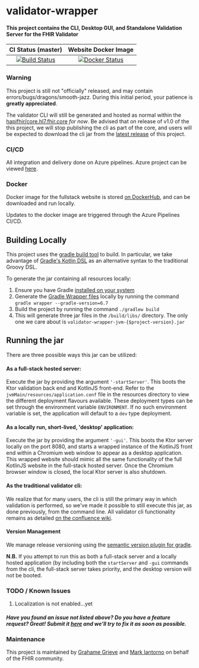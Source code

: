 # validator-wrapper
#### This project contains the CLI, Desktop GUI, and Standalone Validation Server for the FHIR Validator

| CI Status (master) | Website Docker Image |
| :---: | :---: |
| [![Build Status][Badge-BuildPipelineMaster]][Link-BuildPipelineMaster] | [![Docker Status][Badge-DockerHub]][Link-DockerHub] |

### Warning
This project is still not "officially" released, and may contain errors/bugs/dragons/smooth-jazz. During this initial 
period, your patience is **greatly appreciated**.

The validator CLI will still be generated and hosted as normal within the [hapifhir/core.hl7.fhir.core][Link-CoreGithubLatestRelease] 
_for now_. Be advised that on release of v1.0 of the this project, we will stop publishing the cli as part of the core, 
and users will be expected to download the cli jar from the [latest release][Link-ValidatorWrapperGithubLatestRelease] 
of this project.

### CI/CD
All integration and delivery done on Azure pipelines. Azure project can be viewed [here][Link-AzureProject].

### Docker 
Docker image for the fullstack website is stored [on DockerHub][Link-DockerHub], and can be downloaded and run locally.

Updates to the docker image are triggered through the Azure Pipelines CI/CD.

Building Locally
---
This project uses the [gradle build tool][Link-GradleWebpage] to build. In particular, we take advantage of 
[Gradle's Kotlin DSL][Link-GradleKotlinDSLPrimer] as an alternative syntax to the traditional Groovy DSL.

To generate the jar containing all resources locally:
1. Ensure you have Gradle [installed on your system][Link-GradleInstall]
2. Generate the [Gradle Wrapper files][Link-GradleWrapper] locally by running the command `gradle wrapper --gradle-version=6.7`
3. Build the project by running the command `./gradlew build`
4. This will generate three jar files in the `/build/libs/` directory. The only one we care about is 
`validator-wrapper-jvm-{$project-version}.jar`

Running the jar
---
There are three possible ways this jar can be utilized:
#### As a full-stack hosted server:
Execute the jar by providing the argument `'-startServer'`. This boots the Ktor validation back end and KotlinJS 
front-end. Refer to the `jvmMain/resources/application.conf` file in the resources directory to view the different deployment flavours available. 
These deployment types can be set through the environment variable `ENVIRONMENT`. If no such environment variable is 
set, the application will default to a `dev` type deployment.

#### As a locally run, short-lived, 'desktop' application:
Execute the jar by providing the argument `'-gui'`. This boots the Ktor server locally on the port 8080, and starts a 
wrapped instance of the KotlinJS front end within a Chromium web window to appear as a desktop application. This 
wrapped website should mimic all the same functionality of the full KotlinJS website in the full-stack hosted server. 
Once the Chromium browser window is closed, the local Ktor server is also shutdown.

#### As the traditional validator cli:
We realize that for many users, the cli is still the primary way in which validation is performed, so we've made
it possible to still execute this jar, as done previously, from the command line. All validator cli functionality 
remains as detailed [on the confluence wiki][Link-ValidatorConfluence].

#### Version Management
We manage release versioning using the [semantic version plugin for gradle][Link-SemanticVersionPlugin]. 

**N.B.**
If you attempt to run this as both a full-stack server and a locally hosted application (by including both the 
`startServer` and `-gui` commands from the cli, the full-stack server takes priority, and the desktop version will 
not be booted.

### TODO / Known Issues
1. Localization is not enabled...yet

##### Have you found an issue not listed above? Do you have a feature request? Great! Submit it [here][Link-GitHubIssues] and we'll try to fix it as soon as possible.

### Maintenance
This project is maintained by [Grahame Grieve][Link-grahameGithub] and [Mark Iantorno][Link-markGithub] on behalf of the FHIR community.

[Link-AzureProject]: https://dev.azure.com/fhir-pipelines/validator-wrapper
[Link-BuildPipelineMaster]: https://dev.azure.com/fhir-pipelines/validator-wrapper/_build/latest?definitionId=38&branchName=master
[Link-DockerHub]: https://hub.docker.com/repository/docker/markiantorno/validator-wrapper/general
[Link-CoreGithubLatestRelease]: https://github.com/hapifhir/org.hl7.fhir.core/releases/latest
[Link-ValidatorWrapperGithubLatestRelease]: https://github.com/hapifhir/org.hl7.fhir.validator-wrapper/releases/latest
[Link-GitHubIssues]: https://github.com/hapifhir/org.hl7.fhir.validator-wrapper/issues
[Link-GradleWebpage]: https://gradle.org/
[Link-GradleKotlinDSLPrimer]: https://docs.gradle.org/current/userguide/kotlin_dsl.html
[Link-GradleInstall]: https://gradle.org/install/
[Link-GradleWrapper]: https://docs.gradle.org/current/userguide/gradle_wrapper.html
[Link-ValidatorConfluence]: https://confluence.hl7.org/display/FHIR/Using+the+FHIR+Validator
[Link-SemanticVersionPlugin]: https://github.com/ethauvin/semver-gradle

[Badge-BuildPipelineMaster]: https://dev.azure.com/fhir-pipelines/validator-wrapper/_apis/build/status/Master%20Branch%20Pipeline?branchName=master
[Badge-DockerHub]: https://img.shields.io/docker/v/markiantorno/validator-wrapper

[Link-grahameGithub]: https://github.com/grahamegrieve
[Link-markGithub]: https://github.com/markiantorno
